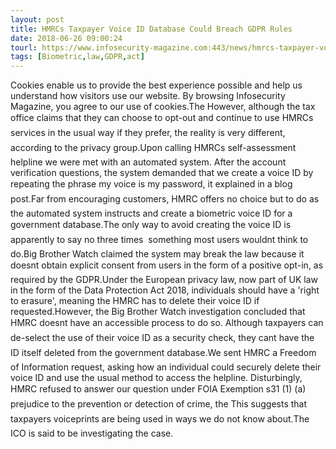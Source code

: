 ```yaml
---
layout: post
title: HMRCs Taxpayer Voice ID Database Could Breach GDPR Rules
date: 2018-06-26 09:00:24
tourl: https://www.infosecurity-magazine.com:443/news/hmrcs-taxpayer-voice-id-database/
tags: [Biometric,law,GDPR,act]
---
```

Cookies enable us to provide the best experience possible and help us understand how visitors use our website. By browsing Infosecurity Magazine, you agree to our use of cookies.The However, although the tax office claims that they can choose to opt-out and continue to use HMRCs services in the usual way if they prefer, the reality is very different, according to the privacy group.Upon calling HMRCs self-assessment helpline we were met with an automated system. After the account verification questions, the system demanded that we create a voice ID by repeating the phrase my voice is my password, it explained in a blog post.Far from encouraging customers, HMRC offers no choice but to do as the automated system instructs and create a biometric voice ID for a government database.The only way to avoid creating the voice ID is apparently to say no three times  something most users wouldnt think to do.Big Brother Watch claimed the system may break the law because it doesnt obtain explicit consent from users in the form of a positive opt-in, as required by the GDPR.Under the European privacy law, now part of UK law in the form of the Data Protection Act 2018, individuals should have a 'right to erasure', meaning the HMRC has to delete their voice ID if requested.However, the Big Brother Watch investigation concluded that HMRC doesnt have an accessible process to do so. Although taxpayers can de-select the use of their voice ID as a security check, they cant have the ID itself deleted from the government database.We sent HMRC a Freedom of Information request, asking how an individual could securely delete their voice ID and use the usual method to access the helpline. Disturbingly, HMRC refused to answer our question under FOIA Exemption s31 (1) (a)  prejudice to the prevention or detection of crime, the This suggests that taxpayers voiceprints are being used in ways we do not know about.The ICO is said to be investigating the case.